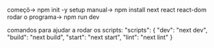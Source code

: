 começõ-> npm init -y
setup manual-> npm install next react react-dom
rodar o programa-> npm run dev

comandos para ajudar a rodar os scripts:
"scripts": {
  "dev": "next dev",
  "build": "next build",
  "start": "next start",
  "lint": "next lint"
}
